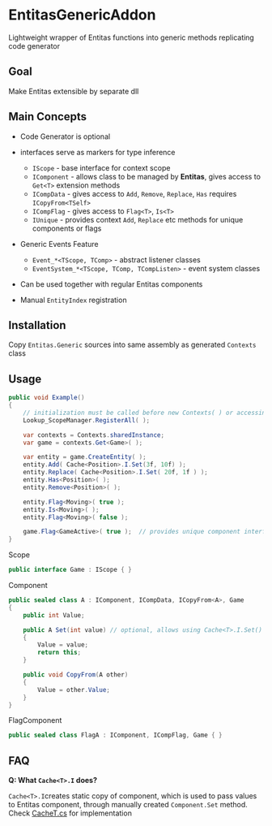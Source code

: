 # EntitasGenericAddon
Lightweight wrapper of Entitas functions into generic methods replicating code generator

## Goal
Make Entitas extensible by separate dll

## Main Concepts
  - Code Generator is optional
  - interfaces serve as markers for type inference
      - `IScope` - base interface for context scope
      - `IComponent` - allows class to be managed by **Entitas**, gives access to `Get<T>` extension methods
      - `ICompData` - gives access to `Add`, `Remove`, `Replace`, `Has` requires `ICopyFrom<TSelf>`
      - `ICompFlag` - gives access to `Flag<T>`, `Is<T>`
      - `IUnique` - provides context `Add`, `Replace` etc methods for unique components or flags

  - Generic Events Feature
      - `Event_*<TScope, TComp>` - abstract listener classes
      - `EventSystem_*<TScope, TComp, TCompListen>` - event system classes
 
  - Can be used together with regular Entitas components
  - Manual `EntityIndex` registration

## Installation
Copy `Entitas.Generic` sources into same assembly as generated `Contexts` class

## Usage

```csharp
public void Example()
{
    // initialization must be called before new Contexts( ) or accessing Contexts.sharedInstance
    Lookup_ScopeManager.RegisterAll( );

    var contexts = Contexts.sharedInstance;
    var game = contexts.Get<Game>( );

    var entity = game.CreateEntity( );
    entity.Add( Cache<Position>.I.Set(3f, 10f) );
    entity.Replace( Cache<Position>.I.Set( 20f, 1f ) );
    entity.Has<Position>( );
    entity.Remove<Position>( );

    entity.Flag<Moving>( true );
    entity.Is<Moving>( );
    entity.Flag<Moving>( false );

    game.Flag<GameActive>( true );  // provides unique component interfaces
}
```

Scope
```csharp
public interface Game : IScope { }
```

Component
```csharp
public sealed class A : IComponent, ICompData, ICopyFrom<A>, Game
{
    public int Value;

    public A Set(int value) // optional, allows using Cache<T>.I.Set()
    {
        Value = value;
        return this;
    }

    public void CopyFrom(A other)
    {
        Value = other.Value;
    }
}
```

FlagComponent
```csharp
public sealed class FlagA : IComponent, ICompFlag, Game { }
```

## FAQ
**Q: What `Cache<T>.I` does?**

`Cache<T>.I`creates static copy of component, which is used to pass values to Entitas component, through manually created `Component.Set` method. Check [CacheT.cs](./Entitas.Generic/Lookup/CacheT.cs) for implementation
